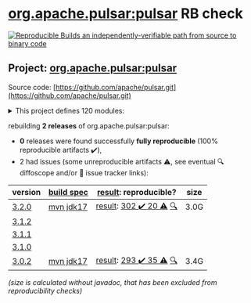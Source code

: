 [org.apache.pulsar:pulsar](https://central.sonatype.com/artifact/org.apache.pulsar/pulsar/versions) RB check
=======

[![Reproducible Builds](https://reproducible-builds.org/images/logos/rb.svg) an independently-verifiable path from source to binary code](https://reproducible-builds.org/)

## Project: [org.apache.pulsar:pulsar](https://central.sonatype.com/artifact/org.apache.pulsar/pulsar/versions)

Source code: [https://github.com/apache/pulsar.git](https://github.com/apache/pulsar.git)

<details><summary>This project defines 120 modules:</summary>

* [org.apache.pulsar.tests:integration](https://central.sonatype.com/artifact/org.apache.pulsar.tests/integration/3.2.0)
* [org.apache.pulsar:bouncy-castle-bc](https://central.sonatype.com/artifact/org.apache.pulsar/bouncy-castle-bc/3.2.0)
* [org.apache.pulsar:bouncy-castle-bcfips](https://central.sonatype.com/artifact/org.apache.pulsar/bouncy-castle-bcfips/3.2.0)
* [org.apache.pulsar:bouncy-castle-parent](https://central.sonatype.com/artifact/org.apache.pulsar/bouncy-castle-parent/3.2.0)
* [org.apache.pulsar:buildtools](https://central.sonatype.com/artifact/org.apache.pulsar/buildtools/3.2.0)
* [org.apache.pulsar:distribution](https://central.sonatype.com/artifact/org.apache.pulsar/distribution/3.2.0)
* [org.apache.pulsar:docker-images](https://central.sonatype.com/artifact/org.apache.pulsar/docker-images/3.2.0)
* [org.apache.pulsar:jclouds-shaded](https://central.sonatype.com/artifact/org.apache.pulsar/jclouds-shaded/3.2.0)
* [org.apache.pulsar:managed-ledger](https://central.sonatype.com/artifact/org.apache.pulsar/managed-ledger/3.2.0)
* [org.apache.pulsar:pulsar](https://central.sonatype.com/artifact/org.apache.pulsar/pulsar/3.2.0)
* [org.apache.pulsar:pulsar-all-docker-image](https://central.sonatype.com/artifact/org.apache.pulsar/pulsar-all-docker-image/3.2.0)
* [org.apache.pulsar:pulsar-bom](https://central.sonatype.com/artifact/org.apache.pulsar/pulsar-bom/3.2.0)
* [org.apache.pulsar:pulsar-broker](https://central.sonatype.com/artifact/org.apache.pulsar/pulsar-broker/3.2.0)
* [org.apache.pulsar:pulsar-broker-auth-athenz](https://central.sonatype.com/artifact/org.apache.pulsar/pulsar-broker-auth-athenz/3.2.0)
* [org.apache.pulsar:pulsar-broker-auth-oidc](https://central.sonatype.com/artifact/org.apache.pulsar/pulsar-broker-auth-oidc/3.2.0)
* [org.apache.pulsar:pulsar-broker-auth-sasl](https://central.sonatype.com/artifact/org.apache.pulsar/pulsar-broker-auth-sasl/3.2.0)
* [org.apache.pulsar:pulsar-broker-common](https://central.sonatype.com/artifact/org.apache.pulsar/pulsar-broker-common/3.2.0)
* [org.apache.pulsar:pulsar-cli-utils](https://central.sonatype.com/artifact/org.apache.pulsar/pulsar-cli-utils/3.2.0)
* [org.apache.pulsar:pulsar-client](https://central.sonatype.com/artifact/org.apache.pulsar/pulsar-client/3.2.0)
* [org.apache.pulsar:pulsar-client-1x](https://central.sonatype.com/artifact/org.apache.pulsar/pulsar-client-1x/3.2.0)
* [org.apache.pulsar:pulsar-client-1x-base](https://central.sonatype.com/artifact/org.apache.pulsar/pulsar-client-1x-base/3.2.0)
* [org.apache.pulsar:pulsar-client-2x-shaded](https://central.sonatype.com/artifact/org.apache.pulsar/pulsar-client-2x-shaded/3.2.0)
* [org.apache.pulsar:pulsar-client-admin](https://central.sonatype.com/artifact/org.apache.pulsar/pulsar-client-admin/3.2.0)
* [org.apache.pulsar:pulsar-client-admin-api](https://central.sonatype.com/artifact/org.apache.pulsar/pulsar-client-admin-api/3.2.0)
* [org.apache.pulsar:pulsar-client-admin-original](https://central.sonatype.com/artifact/org.apache.pulsar/pulsar-client-admin-original/3.2.0)
* [org.apache.pulsar:pulsar-client-all](https://central.sonatype.com/artifact/org.apache.pulsar/pulsar-client-all/3.2.0)
* [org.apache.pulsar:pulsar-client-api](https://central.sonatype.com/artifact/org.apache.pulsar/pulsar-client-api/3.2.0)
* [org.apache.pulsar:pulsar-client-auth-athenz](https://central.sonatype.com/artifact/org.apache.pulsar/pulsar-client-auth-athenz/3.2.0)
* [org.apache.pulsar:pulsar-client-auth-sasl](https://central.sonatype.com/artifact/org.apache.pulsar/pulsar-client-auth-sasl/3.2.0)
* [org.apache.pulsar:pulsar-client-messagecrypto-bc](https://central.sonatype.com/artifact/org.apache.pulsar/pulsar-client-messagecrypto-bc/3.2.0)
* [org.apache.pulsar:pulsar-client-original](https://central.sonatype.com/artifact/org.apache.pulsar/pulsar-client-original/3.2.0)
* [org.apache.pulsar:pulsar-client-tools](https://central.sonatype.com/artifact/org.apache.pulsar/pulsar-client-tools/3.2.0)
* [org.apache.pulsar:pulsar-client-tools-api](https://central.sonatype.com/artifact/org.apache.pulsar/pulsar-client-tools-api/3.2.0)
* [org.apache.pulsar:pulsar-common](https://central.sonatype.com/artifact/org.apache.pulsar/pulsar-common/3.2.0)
* [org.apache.pulsar:pulsar-config-validation](https://central.sonatype.com/artifact/org.apache.pulsar/pulsar-config-validation/3.2.0)
* [org.apache.pulsar:pulsar-docker-image](https://central.sonatype.com/artifact/org.apache.pulsar/pulsar-docker-image/3.2.0)
* [org.apache.pulsar:pulsar-docs-tools](https://central.sonatype.com/artifact/org.apache.pulsar/pulsar-docs-tools/3.2.0)
* [org.apache.pulsar:pulsar-functions](https://central.sonatype.com/artifact/org.apache.pulsar/pulsar-functions/3.2.0)
* [org.apache.pulsar:pulsar-functions-api](https://central.sonatype.com/artifact/org.apache.pulsar/pulsar-functions-api/3.2.0)
* [org.apache.pulsar:pulsar-functions-api-examples](https://central.sonatype.com/artifact/org.apache.pulsar/pulsar-functions-api-examples/3.2.0)
* [org.apache.pulsar:pulsar-functions-api-examples-builtin](https://central.sonatype.com/artifact/org.apache.pulsar/pulsar-functions-api-examples-builtin/3.2.0)
* [org.apache.pulsar:pulsar-functions-instance](https://central.sonatype.com/artifact/org.apache.pulsar/pulsar-functions-instance/3.2.0)
* [org.apache.pulsar:pulsar-functions-local-runner](https://central.sonatype.com/artifact/org.apache.pulsar/pulsar-functions-local-runner/3.2.0)
* [org.apache.pulsar:pulsar-functions-local-runner-original](https://central.sonatype.com/artifact/org.apache.pulsar/pulsar-functions-local-runner-original/3.2.0)
* [org.apache.pulsar:pulsar-functions-proto](https://central.sonatype.com/artifact/org.apache.pulsar/pulsar-functions-proto/3.2.0)
* [org.apache.pulsar:pulsar-functions-runtime](https://central.sonatype.com/artifact/org.apache.pulsar/pulsar-functions-runtime/3.2.0)
* [org.apache.pulsar:pulsar-functions-runtime-all](https://central.sonatype.com/artifact/org.apache.pulsar/pulsar-functions-runtime-all/3.2.0)
* [org.apache.pulsar:pulsar-functions-secrets](https://central.sonatype.com/artifact/org.apache.pulsar/pulsar-functions-secrets/3.2.0)
* [org.apache.pulsar:pulsar-functions-utils](https://central.sonatype.com/artifact/org.apache.pulsar/pulsar-functions-utils/3.2.0)
* [org.apache.pulsar:pulsar-functions-worker](https://central.sonatype.com/artifact/org.apache.pulsar/pulsar-functions-worker/3.2.0)
* [org.apache.pulsar:pulsar-io](https://central.sonatype.com/artifact/org.apache.pulsar/pulsar-io/3.2.0)
* [org.apache.pulsar:pulsar-io-aerospike](https://central.sonatype.com/artifact/org.apache.pulsar/pulsar-io-aerospike/3.2.0)
* [org.apache.pulsar:pulsar-io-alluxio](https://central.sonatype.com/artifact/org.apache.pulsar/pulsar-io-alluxio/3.2.0)
* [org.apache.pulsar:pulsar-io-aws](https://central.sonatype.com/artifact/org.apache.pulsar/pulsar-io-aws/3.2.0)
* [org.apache.pulsar:pulsar-io-batch-data-generator](https://central.sonatype.com/artifact/org.apache.pulsar/pulsar-io-batch-data-generator/3.2.0)
* [org.apache.pulsar:pulsar-io-batch-discovery-triggerers](https://central.sonatype.com/artifact/org.apache.pulsar/pulsar-io-batch-discovery-triggerers/3.2.0)
* [org.apache.pulsar:pulsar-io-canal](https://central.sonatype.com/artifact/org.apache.pulsar/pulsar-io-canal/3.2.0)
* [org.apache.pulsar:pulsar-io-cassandra](https://central.sonatype.com/artifact/org.apache.pulsar/pulsar-io-cassandra/3.2.0)
* [org.apache.pulsar:pulsar-io-common](https://central.sonatype.com/artifact/org.apache.pulsar/pulsar-io-common/3.2.0)
* [org.apache.pulsar:pulsar-io-core](https://central.sonatype.com/artifact/org.apache.pulsar/pulsar-io-core/3.2.0)
* [org.apache.pulsar:pulsar-io-data-generator](https://central.sonatype.com/artifact/org.apache.pulsar/pulsar-io-data-generator/3.2.0)
* [org.apache.pulsar:pulsar-io-debezium](https://central.sonatype.com/artifact/org.apache.pulsar/pulsar-io-debezium/3.2.0)
* [org.apache.pulsar:pulsar-io-debezium-core](https://central.sonatype.com/artifact/org.apache.pulsar/pulsar-io-debezium-core/3.2.0)
* [org.apache.pulsar:pulsar-io-debezium-mongodb](https://central.sonatype.com/artifact/org.apache.pulsar/pulsar-io-debezium-mongodb/3.2.0)
* [org.apache.pulsar:pulsar-io-debezium-mssql](https://central.sonatype.com/artifact/org.apache.pulsar/pulsar-io-debezium-mssql/3.2.0)
* [org.apache.pulsar:pulsar-io-debezium-mysql](https://central.sonatype.com/artifact/org.apache.pulsar/pulsar-io-debezium-mysql/3.2.0)
* [org.apache.pulsar:pulsar-io-debezium-oracle](https://central.sonatype.com/artifact/org.apache.pulsar/pulsar-io-debezium-oracle/3.2.0)
* [org.apache.pulsar:pulsar-io-debezium-postgres](https://central.sonatype.com/artifact/org.apache.pulsar/pulsar-io-debezium-postgres/3.2.0)
* [org.apache.pulsar:pulsar-io-distribution](https://central.sonatype.com/artifact/org.apache.pulsar/pulsar-io-distribution/3.2.0)
* [org.apache.pulsar:pulsar-io-docs](https://central.sonatype.com/artifact/org.apache.pulsar/pulsar-io-docs/3.2.0)
* [org.apache.pulsar:pulsar-io-dynamodb](https://central.sonatype.com/artifact/org.apache.pulsar/pulsar-io-dynamodb/3.2.0)
* [org.apache.pulsar:pulsar-io-elastic-search](https://central.sonatype.com/artifact/org.apache.pulsar/pulsar-io-elastic-search/3.2.0)
* [org.apache.pulsar:pulsar-io-file](https://central.sonatype.com/artifact/org.apache.pulsar/pulsar-io-file/3.2.0)
* [org.apache.pulsar:pulsar-io-flume](https://central.sonatype.com/artifact/org.apache.pulsar/pulsar-io-flume/3.2.0)
* [org.apache.pulsar:pulsar-io-hbase](https://central.sonatype.com/artifact/org.apache.pulsar/pulsar-io-hbase/3.2.0)
* [org.apache.pulsar:pulsar-io-hdfs2](https://central.sonatype.com/artifact/org.apache.pulsar/pulsar-io-hdfs2/3.2.0)
* [org.apache.pulsar:pulsar-io-hdfs3](https://central.sonatype.com/artifact/org.apache.pulsar/pulsar-io-hdfs3/3.2.0)
* [org.apache.pulsar:pulsar-io-http](https://central.sonatype.com/artifact/org.apache.pulsar/pulsar-io-http/3.2.0)
* [org.apache.pulsar:pulsar-io-influxdb](https://central.sonatype.com/artifact/org.apache.pulsar/pulsar-io-influxdb/3.2.0)
* [org.apache.pulsar:pulsar-io-jdbc](https://central.sonatype.com/artifact/org.apache.pulsar/pulsar-io-jdbc/3.2.0)
* [org.apache.pulsar:pulsar-io-jdbc-clickhouse](https://central.sonatype.com/artifact/org.apache.pulsar/pulsar-io-jdbc-clickhouse/3.2.0)
* [org.apache.pulsar:pulsar-io-jdbc-core](https://central.sonatype.com/artifact/org.apache.pulsar/pulsar-io-jdbc-core/3.2.0)
* [org.apache.pulsar:pulsar-io-jdbc-mariadb](https://central.sonatype.com/artifact/org.apache.pulsar/pulsar-io-jdbc-mariadb/3.2.0)
* [org.apache.pulsar:pulsar-io-jdbc-openmldb](https://central.sonatype.com/artifact/org.apache.pulsar/pulsar-io-jdbc-openmldb/3.2.0)
* [org.apache.pulsar:pulsar-io-jdbc-postgres](https://central.sonatype.com/artifact/org.apache.pulsar/pulsar-io-jdbc-postgres/3.2.0)
* [org.apache.pulsar:pulsar-io-jdbc-sqlite](https://central.sonatype.com/artifact/org.apache.pulsar/pulsar-io-jdbc-sqlite/3.2.0)
* [org.apache.pulsar:pulsar-io-kafka](https://central.sonatype.com/artifact/org.apache.pulsar/pulsar-io-kafka/3.2.0)
* [org.apache.pulsar:pulsar-io-kafka-connect-adaptor](https://central.sonatype.com/artifact/org.apache.pulsar/pulsar-io-kafka-connect-adaptor/3.2.0)
* [org.apache.pulsar:pulsar-io-kafka-connect-adaptor-nar](https://central.sonatype.com/artifact/org.apache.pulsar/pulsar-io-kafka-connect-adaptor-nar/3.2.0)
* [org.apache.pulsar:pulsar-io-kinesis](https://central.sonatype.com/artifact/org.apache.pulsar/pulsar-io-kinesis/3.2.0)
* [org.apache.pulsar:pulsar-io-mongo](https://central.sonatype.com/artifact/org.apache.pulsar/pulsar-io-mongo/3.2.0)
* [org.apache.pulsar:pulsar-io-netty](https://central.sonatype.com/artifact/org.apache.pulsar/pulsar-io-netty/3.2.0)
* [org.apache.pulsar:pulsar-io-nsq](https://central.sonatype.com/artifact/org.apache.pulsar/pulsar-io-nsq/3.2.0)
* [org.apache.pulsar:pulsar-io-rabbitmq](https://central.sonatype.com/artifact/org.apache.pulsar/pulsar-io-rabbitmq/3.2.0)
* [org.apache.pulsar:pulsar-io-redis](https://central.sonatype.com/artifact/org.apache.pulsar/pulsar-io-redis/3.2.0)
* [org.apache.pulsar:pulsar-io-solr](https://central.sonatype.com/artifact/org.apache.pulsar/pulsar-io-solr/3.2.0)
* [org.apache.pulsar:pulsar-io-twitter](https://central.sonatype.com/artifact/org.apache.pulsar/pulsar-io-twitter/3.2.0)
* [org.apache.pulsar:pulsar-metadata](https://central.sonatype.com/artifact/org.apache.pulsar/pulsar-metadata/3.2.0)
* [org.apache.pulsar:pulsar-offloader-distribution](https://central.sonatype.com/artifact/org.apache.pulsar/pulsar-offloader-distribution/3.2.0)
* [org.apache.pulsar:pulsar-package-bookkeeper-storage](https://central.sonatype.com/artifact/org.apache.pulsar/pulsar-package-bookkeeper-storage/3.2.0)
* [org.apache.pulsar:pulsar-package-core](https://central.sonatype.com/artifact/org.apache.pulsar/pulsar-package-core/3.2.0)
* [org.apache.pulsar:pulsar-package-filesystem-storage](https://central.sonatype.com/artifact/org.apache.pulsar/pulsar-package-filesystem-storage/3.2.0)
* [org.apache.pulsar:pulsar-package-management](https://central.sonatype.com/artifact/org.apache.pulsar/pulsar-package-management/3.2.0)
* [org.apache.pulsar:pulsar-presto-connector](https://central.sonatype.com/artifact/org.apache.pulsar/pulsar-presto-connector/3.2.0)
* [org.apache.pulsar:pulsar-presto-connector-original](https://central.sonatype.com/artifact/org.apache.pulsar/pulsar-presto-connector-original/3.2.0)
* [org.apache.pulsar:pulsar-presto-distribution](https://central.sonatype.com/artifact/org.apache.pulsar/pulsar-presto-distribution/3.2.0)
* [org.apache.pulsar:pulsar-proxy](https://central.sonatype.com/artifact/org.apache.pulsar/pulsar-proxy/3.2.0)
* [org.apache.pulsar:pulsar-server-distribution](https://central.sonatype.com/artifact/org.apache.pulsar/pulsar-server-distribution/3.2.0)
* [org.apache.pulsar:pulsar-shell-distribution](https://central.sonatype.com/artifact/org.apache.pulsar/pulsar-shell-distribution/3.2.0)
* [org.apache.pulsar:pulsar-sql](https://central.sonatype.com/artifact/org.apache.pulsar/pulsar-sql/3.2.0)
* [org.apache.pulsar:pulsar-testclient](https://central.sonatype.com/artifact/org.apache.pulsar/pulsar-testclient/3.2.0)
* [org.apache.pulsar:pulsar-transaction-common](https://central.sonatype.com/artifact/org.apache.pulsar/pulsar-transaction-common/3.2.0)
* [org.apache.pulsar:pulsar-transaction-coordinator](https://central.sonatype.com/artifact/org.apache.pulsar/pulsar-transaction-coordinator/3.2.0)
* [org.apache.pulsar:pulsar-transaction-parent](https://central.sonatype.com/artifact/org.apache.pulsar/pulsar-transaction-parent/3.2.0)
* [org.apache.pulsar:pulsar-websocket](https://central.sonatype.com/artifact/org.apache.pulsar/pulsar-websocket/3.2.0)
* [org.apache.pulsar:structured-event-log](https://central.sonatype.com/artifact/org.apache.pulsar/structured-event-log/3.2.0)
* [org.apache.pulsar:testmocks](https://central.sonatype.com/artifact/org.apache.pulsar/testmocks/3.2.0)
* [org.apache.pulsar:tiered-storage-file-system](https://central.sonatype.com/artifact/org.apache.pulsar/tiered-storage-file-system/3.2.0)
* [org.apache.pulsar:tiered-storage-jcloud](https://central.sonatype.com/artifact/org.apache.pulsar/tiered-storage-jcloud/3.2.0)
* [org.apache.pulsar:tiered-storage-parent](https://central.sonatype.com/artifact/org.apache.pulsar/tiered-storage-parent/3.2.0)
</details>

rebuilding **2 releases** of org.apache.pulsar:pulsar:
- **0** releases were found successfully **fully reproducible** (100% reproducible artifacts :heavy_check_mark:),
- 2 had issues (some unreproducible artifacts :warning:, see eventual :mag: diffoscope and/or :memo: issue tracker links):

| version | [build spec](/BUILDSPEC.md) | [result](https://reproducible-builds.org/docs/jvm/): reproducible? | size |
| -- | --------- | ------ | -- |
| [3.2.0](https://central.sonatype.com/artifact/org.apache.pulsar/pulsar/3.2.0/pom) | [mvn jdk17](pulsar-3.2.0.buildspec) | [result](pulsar-3.2.0.buildinfo): [302 :heavy_check_mark:  20 :warning:](pulsar-3.2.0.buildcompare) [:mag:](pulsar-3.2.0.diffoscope) | 3.0G |
| [3.1.2](https://central.sonatype.com/artifact/org.apache.pulsar/pulsar/3.1.2/pom) | | | |
| [3.1.1](https://central.sonatype.com/artifact/org.apache.pulsar/pulsar/3.1.1/pom) | | | |
| [3.1.0](https://central.sonatype.com/artifact/org.apache.pulsar/pulsar/3.1.0/pom) | | | |
| [3.0.2](https://central.sonatype.com/artifact/org.apache.pulsar/pulsar/3.0.2/pom) | [mvn jdk17](pulsar-3.0.2.buildspec) | [result](pulsar-3.0.2.buildinfo): [293 :heavy_check_mark:  35 :warning:](pulsar-3.0.2.buildcompare) [:mag:](pulsar-3.0.2.diffoscope) | 3.4G |

<i>(size is calculated without javadoc, that has been excluded from reproducibility checks)</i>
